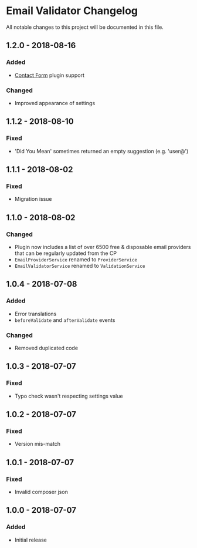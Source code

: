 # Email Validator Changelog

All notable changes to this project will be documented in this file.

## 1.2.0 - 2018-08-16

### Added
- [Contact Form](https://github.com/craftcms/contact-form) plugin support

### Changed
- Improved appearance of settings

## 1.1.2 - 2018-08-10

### Fixed
- 'Did You Mean' sometimes returned an empty suggestion (e.g. 'user@')

## 1.1.1 - 2018-08-02

### Fixed
- Migration issue

## 1.1.0 - 2018-08-02

### Changed
- Plugin now includes a list of over 6500 free & disposable email providers that can be regularly updated from the CP
- `EmailProviderService` renamed to `ProviderService`
- `EmailValidatorService` renamed to `ValidationService`

## 1.0.4 - 2018-07-08

### Added
- Error translations
- `beforeValidate` and `afterValidate` events

### Changed
- Removed duplicated code

## 1.0.3 - 2018-07-07

### Fixed
- Typo check wasn't respecting settings value

## 1.0.2 - 2018-07-07

### Fixed
- Version mis-match

## 1.0.1 - 2018-07-07

### Fixed
- Invalid composer json

## 1.0.0 - 2018-07-07

### Added
- Initial release
